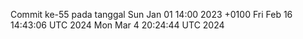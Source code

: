 Commit ke-55 pada tanggal Sun Jan 01 14:00 2023 +0100
Fri Feb 16 14:43:06 UTC 2024
Mon Mar  4 20:24:44 UTC 2024
